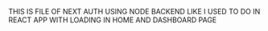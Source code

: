 THIS IS FILE OF NEXT AUTH USING NODE BACKEND LIKE I USED TO DO IN REACT APP WITH LOADING IN HOME AND DASHBOARD PAGE 
